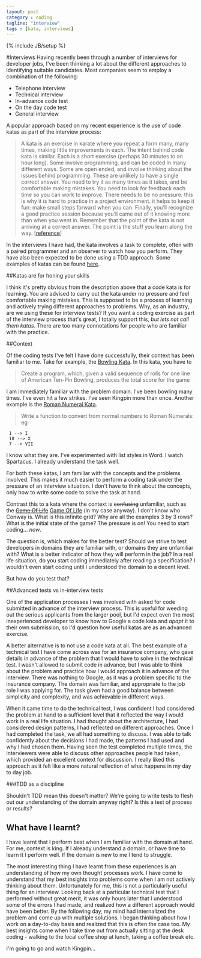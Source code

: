 ```yaml
---
layout: post
category : coding
tagline: "interview"
tags : [kata, interviews]
---
```

{% include JB/setup %}

#Interviews
Having recently been through a number of interviews for developer jobs, I've been thinking a lot about the different approaches to identifying suitable candidates. Most companies seem to employ a combination of the following:

* Telephone interview
* Technical interview
* In-advance code test
* On the day code test
* General interview

A popular approach based on my recent experience is the use of code katas as part of the interview process: 

> A kata is an exercise in karate where you repeat a form many, many times, making little improvements in each. The intent behind code kata is similar. Each is a short exercise (perhaps 30 minutes to an hour long). Some involve programming, and can be coded in many different ways. Some are open ended, and involve thinking about the issues behind programming. These are unlikely to have a single correct answer. You need to try it as many times as it takes, and be comfortable making mistakes. You need to look for feedback each time so you can work to improve. There needs to be no pressure: this is why it is hard to practice in a project environment. it helps to keep it fun: make small steps forward when you can. Finally, you’ll recognize a good practice session because you’ll came out of it knowing more than when you went in. Remember that the point of the kata is not arriving at a correct answer. The point is the stuff you learn along the way. [[reference](http://codekata.pragprog.com/2007/01/code_kata_backg.html#more)]

In the interviews I have had, the kata involves a task to complete, often with a paired programmer and an observer to watch how you perform. They have also been expected to be done using a TDD approach. Some examples of katas can be found [here](http://codekata.pragprog.com/).

##Katas are for honing your skills

I think it's pretty obvious from the description above that a code kata is for learning. You are advised to carry out the kata under no pressure and feel comfortable making mistakes. This is supposed to be a process of learning and actively trying different approaches to problems. Why, as an industry, are we using these for interview tests? If you want a coding exercise as part of the interview process that's great, I totally support this, <i>but lets not call them katas</i>. There are too many connotations for people who are familiar with the practice. 

##Context

Of the coding tests I've felt I have done successfully, their context has been familiar to me. Take for example, the [Bowling Kata](http://codingdojo.org/cgi-bin/wiki.pl?KataBowling). In this kata, you have to 
> Create a program, which, given a valid sequence of rolls for one line of American Ten-Pin Bowling, produces the total score for the game 

I am immediately familiar with the problem domain. I've been bowling many times. I've even hit a few strikes. I've seen Kingpin more than once. 
Another example is the [Roman Numeral Kata](http://codingdojo.org/cgi-bin/wiki.pl?KataRomanNumerals).


> Write a function to convert from normal numbers to Roman Numerals: eg

     1 --> I
     10 --> X
     7 --> VII

I know what they are. I've experimented with list styles in Word. I watch Spartacus. I already understand the task well. 

For both these katas, I am familiar with the concepts and the problems involved. This makes it much easier to perform a coding task under the pressure of an interview situation. I don't have to think about the concepts, only how to write some code to solve the task at hand. 

Contrast this to a kata where the context is <del>confusing</del> unfamiliar, such as the <del>[Game Of Life](http://en.wikipedia.org/wiki/Game_of_life)</del> [Game Of Life](http://en.wikipedia.org/wiki/Conway's_Game_of_Life) (in my case anyway). I don't know who Conway is. What is this infinite grid? Why are all the examples 3 by 3 rows? What is the initial state of the game? The pressure is on! You need to start coding... *now*.

The question is, which makes for the better test? Should we strive to test developers in domains they are familiar with, or domains they are unfamiliar with? What is a better indicator of how they will perform in the job? In a real life situation, do you start coding immediately after reading a specification? I wouldn't even start coding until I understood the domain to a decent level. 

But how do you test that?

##Advanced tests vs in-interview tests

One of the application processes I was involved with asked for code submitted in advance of the interview process. This is useful for weeding out the serious applicants from the larger pool, but I'd expect even the most inexperienced developer to know how to Google a code kata and *apapt* it to their own submission, so I'd question how useful katas are as an advanced exercise.

A better alternative is to not use a code kata at all. The best example of a technical test I have come across was for an insurance company, who gave details in advance of the problem that I would have to solve in the technical test. I wasn't allowed to submit code in advance, but I was able to think about the problem and practice how I would approach it in advance of the interview. There was nothing to Google, as it was a problem specific to the insurance company. The domain was familiar, and appropriate to the job role I was applying for. The task given had a good balance between simplicity and complexity, and was achievable in different ways.

When it came time to do the technical test, I was confident I had considered the problem at hand to a sufficient level that it reflected the way I would work in a real life situation. I had thought about the architecture, I had considered design patterns, I had reflected on different approaches. Once I had completed the task, we all had something to discuss. I was able to talk confidently about the decisions I had made, the patterns I had used and why I had chosen them. Having seen the test completed multiple times, the interviewers were able to discuss other approaches people had taken, which provided an excellent context for discussion. 
I really liked this approach as it felt like a more natural reflection of what happens in my day to day job.  


###TDD as a discipline

Shouldn't TDD mean this doesn't matter? We're going to write tests to flesh out our understanding of the domain anyway right? Is this a test of process or results? 
## What have I learnt?

I have learnt that I perform best when I am familiar with the domain at hand. For me, context is king. If I already understand a domain, or have time to learn it I perform well. If the domain is new to me I tend to struggle.  

The most interesting thing I have learnt from these experiences is an understanding of how my own thought processes work. I have come to understand that my best insights into problems come when I am not actively thinking about them. Unfortunately for me, this is not a particularly useful thing for an interview. Looking back at a particular technical test that I performed without great merit, it was only hours later that I understood some of the errors I had made, and realized how a different approach would have been better. By the following day, my mind had internalized the problem and come up with multiple solutions. I began thinking about how I work on a day-to-day basis and realized that this is often the case too. My best insights come when I take time out from actually sitting at the desk coding - walking to the local coffee shop at lunch, taking a coffee break etc. 

I'm going to go and watch Kingpin...

